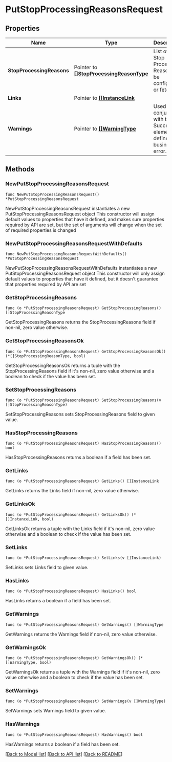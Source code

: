 # PutStopProcessingReasonsRequest

## Properties

Name | Type | Description | Notes
------------ | ------------- | ------------- | -------------
**StopProcessingReasons** | Pointer to [**[]StopProcessingReasonType**](StopProcessingReasonType.md) | List of the Stop Processing Reasons to be configured or fetched | [optional] 
**Links** | Pointer to [**[]InstanceLink**](InstanceLink.md) |  | [optional] 
**Warnings** | Pointer to [**[]WarningType**](WarningType.md) | Used in conjunction with the Success element to define a business error. | [optional] 

## Methods

### NewPutStopProcessingReasonsRequest

`func NewPutStopProcessingReasonsRequest() *PutStopProcessingReasonsRequest`

NewPutStopProcessingReasonsRequest instantiates a new PutStopProcessingReasonsRequest object
This constructor will assign default values to properties that have it defined,
and makes sure properties required by API are set, but the set of arguments
will change when the set of required properties is changed

### NewPutStopProcessingReasonsRequestWithDefaults

`func NewPutStopProcessingReasonsRequestWithDefaults() *PutStopProcessingReasonsRequest`

NewPutStopProcessingReasonsRequestWithDefaults instantiates a new PutStopProcessingReasonsRequest object
This constructor will only assign default values to properties that have it defined,
but it doesn't guarantee that properties required by API are set

### GetStopProcessingReasons

`func (o *PutStopProcessingReasonsRequest) GetStopProcessingReasons() []StopProcessingReasonType`

GetStopProcessingReasons returns the StopProcessingReasons field if non-nil, zero value otherwise.

### GetStopProcessingReasonsOk

`func (o *PutStopProcessingReasonsRequest) GetStopProcessingReasonsOk() (*[]StopProcessingReasonType, bool)`

GetStopProcessingReasonsOk returns a tuple with the StopProcessingReasons field if it's non-nil, zero value otherwise
and a boolean to check if the value has been set.

### SetStopProcessingReasons

`func (o *PutStopProcessingReasonsRequest) SetStopProcessingReasons(v []StopProcessingReasonType)`

SetStopProcessingReasons sets StopProcessingReasons field to given value.

### HasStopProcessingReasons

`func (o *PutStopProcessingReasonsRequest) HasStopProcessingReasons() bool`

HasStopProcessingReasons returns a boolean if a field has been set.

### GetLinks

`func (o *PutStopProcessingReasonsRequest) GetLinks() []InstanceLink`

GetLinks returns the Links field if non-nil, zero value otherwise.

### GetLinksOk

`func (o *PutStopProcessingReasonsRequest) GetLinksOk() (*[]InstanceLink, bool)`

GetLinksOk returns a tuple with the Links field if it's non-nil, zero value otherwise
and a boolean to check if the value has been set.

### SetLinks

`func (o *PutStopProcessingReasonsRequest) SetLinks(v []InstanceLink)`

SetLinks sets Links field to given value.

### HasLinks

`func (o *PutStopProcessingReasonsRequest) HasLinks() bool`

HasLinks returns a boolean if a field has been set.

### GetWarnings

`func (o *PutStopProcessingReasonsRequest) GetWarnings() []WarningType`

GetWarnings returns the Warnings field if non-nil, zero value otherwise.

### GetWarningsOk

`func (o *PutStopProcessingReasonsRequest) GetWarningsOk() (*[]WarningType, bool)`

GetWarningsOk returns a tuple with the Warnings field if it's non-nil, zero value otherwise
and a boolean to check if the value has been set.

### SetWarnings

`func (o *PutStopProcessingReasonsRequest) SetWarnings(v []WarningType)`

SetWarnings sets Warnings field to given value.

### HasWarnings

`func (o *PutStopProcessingReasonsRequest) HasWarnings() bool`

HasWarnings returns a boolean if a field has been set.


[[Back to Model list]](../README.md#documentation-for-models) [[Back to API list]](../README.md#documentation-for-api-endpoints) [[Back to README]](../README.md)


